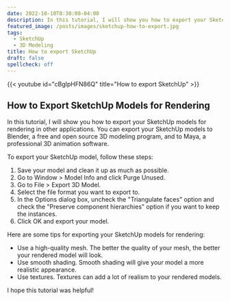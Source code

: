 ```yaml
---
date: 2022-10-10T8:30:00-04:00
description: In this tutorial, I will show you how to export your SketchUp models for rendering in other applications. You can export your SketchUp models to Blender, a free and open source 3D modeling program, and to Maya, a professional 3D animation software.
featured_image: /posts/images/sketchup-how-to-export.jpg
tags:
  - SketchUp
  - 3D Modeling
title: How to export SketchUp
draft: false
spellcheck: off
---
```


{{< youtube id="cBgIpHFN86Q" title="How to export SketchUp" >}}

## How to Export SketchUp Models for Rendering

In this tutorial, I will show you how to export your SketchUp models for rendering in other applications. You can export your SketchUp models to Blender, a free and open source 3D modeling program, and to Maya, a professional 3D animation software.

To export your SketchUp model, follow these steps:

1. Save your model and clean it up as much as possible.
2. Go to Window > Model Info and click Purge Unused.
3. Go to File > Export 3D Model.
4. Select the file format you want to export to.
5. In the Options dialog box, uncheck the "Triangulate faces" option and check the "Preserve component hierarchies" option if you want to keep the instances.
6. Click OK and export your model.

Here are some tips for exporting your SketchUp models for rendering:

- Use a high-quality mesh. The better the quality of your mesh, the better your rendered model will look.
- Use smooth shading. Smooth shading will give your model a more realistic appearance.
- Use textures. Textures can add a lot of realism to your rendered models.

I hope this tutorial was helpful!
